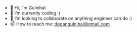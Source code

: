 - 👋 Hi, I’m Gulnihal
- 🌱 I’m currently coding :)
- 💞️ I’m looking to collaborate on anything engineer can do :)
- 📫 How to reach me: dogangulnihal@gmail.com

<!---
gulnihal99/gulnihal99 is a ✨ special ✨ repository because its `README.md` (this file) appears on your GitHub profile.
You can click the Preview link to take a look at your changes.
--->
